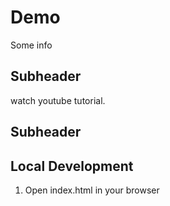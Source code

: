 # Demo
Some info 

## Subheader

watch youtube tutorial.

## Subheader

## Local Development

1. Open index.html in your browser
